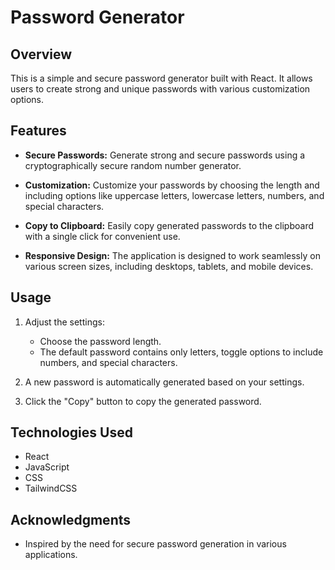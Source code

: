 # Password Generator

## Overview

This is a simple and secure password generator built with React. It allows users to create strong and unique passwords with various customization options.

## Features

- **Secure Passwords:** Generate strong and secure passwords using a cryptographically secure random number generator.
  
- **Customization:** Customize your passwords by choosing the length and including options like uppercase letters, lowercase letters, numbers, and special characters.

- **Copy to Clipboard:** Easily copy generated passwords to the clipboard with a single click for convenient use.

- **Responsive Design:** The application is designed to work seamlessly on various screen sizes, including desktops, tablets, and mobile devices.

## Usage

1. Adjust the settings:
   - Choose the password length.
   - The default password contains only letters, toggle options to include  numbers, and special characters.

2. A new password is automatically generated based on your settings.

3. Click the "Copy" button to copy the generated password.

## Technologies Used

- React
- JavaScript
- CSS
- TailwindCSS


## Acknowledgments

- Inspired by the need for secure password generation in various applications.
